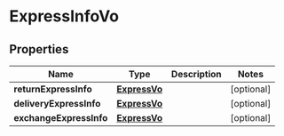 

# ExpressInfoVo


## Properties

Name | Type | Description | Notes
------------ | ------------- | ------------- | -------------
**returnExpressInfo** | [**ExpressVo**](ExpressVo.md) |  |  [optional]
**deliveryExpressInfo** | [**ExpressVo**](ExpressVo.md) |  |  [optional]
**exchangeExpressInfo** | [**ExpressVo**](ExpressVo.md) |  |  [optional]



